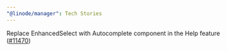 ```yaml
---
"@linode/manager": Tech Stories
---
```


Replace EnhancedSelect with Autocomplete component in the Help feature ([#11470](https://github.com/linode/manager/pull/11470))
